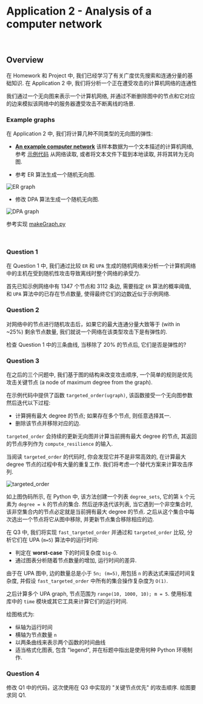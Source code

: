 # Application 2 - Analysis of a computer network

<br>

## Overview

在 Homework 和 Project 中, 我们已经学习了有关广度优先搜索和连通分量的基础知识.
在 Application 2 中, 我们将分析一个正在遭受攻击的计算机网络的连通性

我们通过一个无向图来表示一个计算机网络,
并通过不断删除图中的节点和它对应的边来模拟该网络中的服务器遭受攻击不断离线的场景.

### Example graphs

在 Application 2 中, 我们将计算几种不同类型的无向图的弹性:

- __[An example computer network](http://storage.googleapis.com/codeskulptor-alg/alg_rf7.txt)__
该样本数据为一个文本描述的计算机网络, 参考 [示例代码](http://www.codeskulptor.org/#alg_application2_provided.py) 从网络读取,
或者将文本文件下载到本地读取, 并将其转为无向图.

- 参考 ER 算法生成一个随机无向图.

![ER graph](https://github.com/HexTeto/algorithmic-thinking/blob/master/ref/ER-algorithm.jpg)

- 修改 DPA 算法生成一个随机无向图.

![DPA graph](https://github.com/HexTeto/algorithmic-thinking/blob/master/ref/DPA.jpg)


参考实现 [makeGraph.py](https://github.com/HexTeto/algorithmic-thinking/blob/master/src/makeGraph.py)

<br>

### Question 1

在 Question 1 中, 我们通过比较 `ER` 和 `UPA` 生成的随机网络来分析一个计算机网络中的主机在受到随机性攻击导致离线时整个网络的承受力.

首先已知示例网络中有 1347 个节点和 3112 条边,
需要指定 `ER` 算法的概率阈值, 和 `UPA` 算法中的已存在节点数量, 使得最终它们的边数近似于示例网络.

### Question 2

对网络中的节点进行随机攻击后，如果它的最大连通分量大致等于 (with in ~25%) 剩余节点数量,
我们就说一个网络在该类型攻击下是有弹性的.

检查 Question 1 中的三条曲线, 当移除了 20% 的节点后, 它们是否是弹性的?

### Question 3

在之后的三个问题中, 我们基于图的结构来改变攻击顺序, 一个简单的规则是优先攻击关键节点 (a node of maximum degree from the graph).

在示例代码中提供了函数 `targeted_order(ugraph)`, 该函数接受一个无向图参数然后迭代以下过程:

- 计算拥有最大 degree 的节点; 如果存在多个节点, 则任意选择其一.
- 删除该节点并移除对应的边.

`targeted_order` 会持续的更新无向图并计算当前拥有最大 degree 的节点, 其返回的节点序列作为 `compute_resilience` 的输入.

当阅读 `targeted_order` 的代码时, 你会发现它并不是非常高效的, 在计算最大 degree 节点的过程中有大量的重复工作.
我们将考虑一个替代方案来计算攻击序列.

![targeted_order](https://github.com/HexTeto/algorithmic-thinking/blob/master/ref/alg_fast_targeted.png)

如上图伪码所示, 在 Python 中, 该方法创建一个列表 `degree_sets`, 它的第 `k` 个元素为 `degree = k` 的节点的集合.
然后逆序迭代该列表, 当它遇到一个非空集合时, 该非空集合内的节点必定就是当前拥有最大 degree 的节点.
之后从这个集合中每次选出一个节点将它从图中移除, 并更新节点集合移除相应的边.

在 Q3 中, 我们将实现 `fast_targeted_order` 并通过和 `targeted_order` 比较, 分析它们在 UPA (`m=5`) 算法中的运行时间:

- 判定在 __worst-case__ 下的时间复杂度 `big-O`.
- 通过图表分析随着节点数量的增加, 运行时间的差异.

由于在 UPA 图中, 边的数量总是小于 `5n; (m=5)`, 用包括 `n` 的表达式来描述时间复杂度,
并假设 `fast_targeted_order` 中所有的集合操作复杂度为 `O(1)`.

之后计算多个 UPA graph, 节点范围为 `range(10, 1000, 10); m = 5`.
使用标准库中的 `time` 模块或其它工具来计算它们的运行时间.

绘图格式为:

- 纵轴为运行时间
- 横轴为节点数量 `n`
- 以两条曲线来表示两个函数的时间曲线
- 适当格式化图表, 包含 "legend", 并在标题中指出是使用何种 Python 环境制作.

### Question 4

修改 Q1 中的代码，这次使用在 Q3 中实现的 "关键节点优先" 的攻击顺序.
绘图要求同 Q1.
